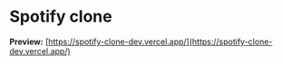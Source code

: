 # Spotify clone

**Preview:** [https://spotify-clone-dev.vercel.app/](https://spotify-clone-dev.vercel.app/)